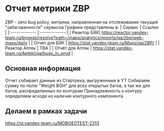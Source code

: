 # Отчет метрики ZBP

ZBP - zero bug policy, метрика, направленная на отслеживание текущей "забагованности" сервисов
Графики представлены в:
| Сервис | Ссылки |
|:------------- |:-------------:|
| Реактор БЯК| https://reactor.yandex-team.ru/browse/resolve?path=/maps/analytics/reports/qa/zbp/web-maps/daily |
| Отчёт для БЯК | https://stat.yandex-team.ru/Maps/qa/ZBP/ |
| Реактор Аптек | TBA |
| Отчёт для Аптек | https://stat.yandex-team.ru/Apteki/qa/bugs_in_prod |


## Основная информация
Отчет собирает данные из Стартрека, выгруженные в YT
Собираем сумму по полю "Weight BGH" для всех открытых багов, а так же для багов, распределенных по контурам
Принадлежность к контуру определяем исходя из наличия контурного компонента

## Делаем в рамках задачи
https://st.yandex-team.ru/MOBGEOTEST-2313

